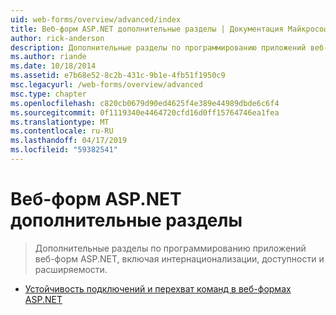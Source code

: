 ```yaml
---
uid: web-forms/overview/advanced/index
title: Веб-форм ASP.NET дополнительные разделы | Документация Майкрософт
author: rick-anderson
description: Дополнительные разделы по программированию приложений веб-форм ASP.NET, включая интернационализации, доступности и расширяемости.
ms.author: riande
ms.date: 10/18/2014
ms.assetid: e7b68e52-8c2b-431c-9b1e-4fb51f1950c9
msc.legacyurl: /web-forms/overview/advanced
msc.type: chapter
ms.openlocfilehash: c820cb0679d90ed4625f4e389e44989dbde6c6f4
ms.sourcegitcommit: 0f1119340e4464720cfd16d0ff15764746ea1fea
ms.translationtype: MT
ms.contentlocale: ru-RU
ms.lasthandoff: 04/17/2019
ms.locfileid: "59382541"
---
```

# <a name="aspnet-web-forms-advanced-topics"></a>Веб-форм ASP.NET дополнительные разделы

> Дополнительные разделы по программированию приложений веб-форм ASP.NET, включая интернационализации, доступности и расширяемости.


- [Устойчивость подключений и перехват команд в веб-формах ASP.NET](aspnet-web-forms-connection-resiliency-and-command-interception.md)
